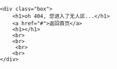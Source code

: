 <!DOCTYPE html>
<html lang="en">
<head>
    <meta charset="UTF-8">
    <title>404</title>
    <style>
        html, body {
            padding: 0;
            margin: 0;
            height: 100%;
        }
        .box {
            width: 100%;
            height: 100%;
            background-color: wheat;
            text-align: center;  /*文本水平居中*/
            padding-top: 15%;
        }
    </style>
</head>
<body>
 
    <div class="box">
        <h1>oh 404, 您进入了无人区...</h1>
        <a href="#">返回首页</a>
        <h1></h1>
        <br>
        <br>
         <br>
        <br>
    </div>
 
 
</body>
</html>